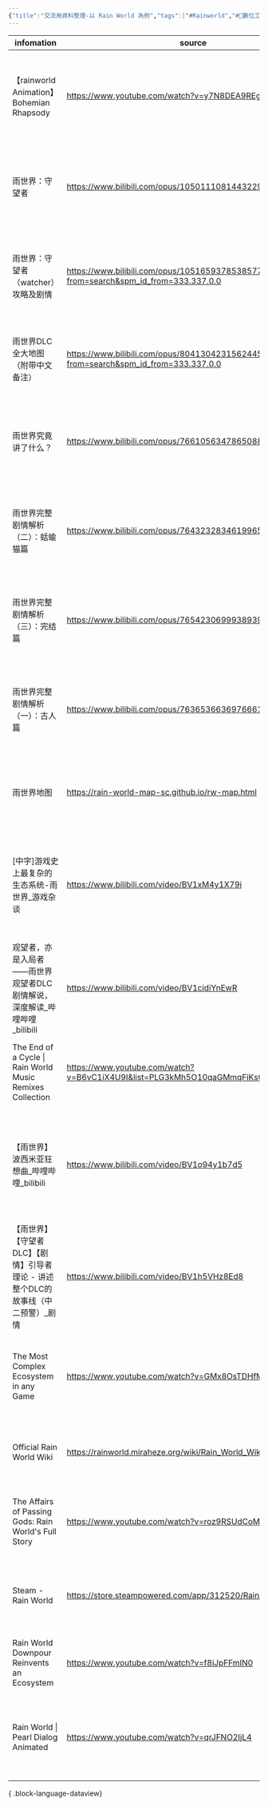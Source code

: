 ```yaml
---
{"title":"交流用資料整理-以 Rain World 為例","tags":["#Rainworld","#📝數位工具交流beta"],"status":"✅ Done","dg-publish":true,"permalink":"/社會報導工作隊@0606/交流用資料整理-以 Rain World 為例/","dgPassFrontmatter":true,"created":"2025-05-07T14:55:17.000+08:00","updated":"2025-05-07T15:57:05.000+08:00"}
---
```



| infomation                                                | source                                                                                | tag                                                                                                                                                        |
| --------------------------------------------------------- | ------------------------------------------------------------------------------------- | ---------------------------------------------------------------------------------------------------------------------------------------------------------- |
| 【rainworld Animation】Bohemian Rhapsody                    | https://www.youtube.com/watch?v=y7N8DEA9REg                                           | <ul><li>#clippings</li><li>#Rainworld</li><li>#🎵music</li><li>#🤪MEME</li><li>#Queen</li><li>#🎞️Video</li><li>#Youtube</li></ul>                         |
| 雨世界：守望者                                                   | https://www.bilibili.com/opus/1050111081443229704                                     | <ul><li>#clippings</li><li>#Rainworld</li><li>#🎮GBA</li><li>#✒️Review</li><li>#BiliBili</li><li>#✒️Article</li></ul>                                      |
| 雨世界：守望者（watcher）攻略及剧情                                     | https://www.bilibili.com/opus/1051659378538577972?from=search&spm_id_from=333.337.0.0 | <ul><li>#clippings</li><li>#Rainworld</li><li>#✒️Review</li><li>#🎮GBA</li><li>#✒️Article</li><li>#BiliBili</li></ul>                                      |
| 雨世界DLC全大地图（附带中文备注）                                        | https://www.bilibili.com/opus/804130423156244501?from=search&spm_id_from=333.337.0.0  | <ul><li>#clippings</li><li>#Rainworld</li><li>#📚Wiki</li><li>#BiliBili</li><li>#✒️Article</li></ul>                                                       |
| 雨世界究竟讲了什么？                                                | https://www.bilibili.com/opus/766105634786508848                                      | <ul><li>#clippings</li><li>#Rainworld</li><li>#✒️Review</li><li>#🎮GBA</li><li>#✒️Article</li><li>#BiliBili</li></ul>                                      |
| 雨世界完整剧情解析（二）：蛞蝓猫篇                                         | https://www.bilibili.com/opus/764323283461996552                                      | <ul><li>#clippings</li><li>#Rainworld</li><li>#✒️Review</li><li>#🎮GBA</li><li>#✒️Article</li><li>#BiliBili</li></ul>                                      |
| 雨世界完整剧情解析（三）：完结篇                                          | https://www.bilibili.com/opus/765423069993893954                                      | <ul><li>#clippings</li><li>#Rainworld</li><li>#✒️Review</li><li>#🎮GBA</li><li>#BiliBili</li><li>#✒️Article</li></ul>                                      |
| 雨世界完整剧情解析（一）：古人篇                                          | https://www.bilibili.com/opus/763653663697666132                                      | <ul><li>#clippings</li><li>#Rainworld</li><li>#✒️Review</li><li>#🎮GBA</li><li>#✒️Article</li><li>#BiliBili</li></ul>                                      |
| 雨世界地图                                                     | https://rain-world-map-sc.github.io/rw-map.html                                       | <ul><li>#clippings</li><li>#Rainworld</li><li>#🎮GBA</li><li>#📚Wiki</li><li>#Github</li></ul>                                                             |
| [中字]游戏史上最复杂的生态系统-雨世界_游戏杂谈                                 | https://www.bilibili.com/video/BV1xM4y1X79i                                           | <ul><li>#clippings</li><li>#Rainworld</li><li>#🎮GBA</li><li>#📑Translation</li><li>#✒️Review</li><li>#🎞️Video</li><li>#BiliBili</li></ul>                |
| 观望者，亦是入局者——雨世界观望者DLC剧情解说，深度解读_哔哩哔哩_bilibili               | https://www.bilibili.com/video/BV1cidiYnEwR                                           | <ul><li>#clippings</li><li>#Rainworld</li><li>#🎮GBA</li><li>#🎞️Video</li><li>#✒️Review</li><li>#BiliBili</li></ul>                                       |
| The End of a Cycle \| Rain World Music Remixes Collection | https://www.youtube.com/watch?v=B6vC1iX4U9I&list=PLG3kMh5O10qaGMmqFiKsCXedJXzAvZZTl   | <ul><li>#clippings</li><li>#Rainworld</li><li>#🎞️Video</li><li>#🤪MEME</li><li>#Youtube</li></ul>                                                         |
| 【雨世界】波西米亚狂想曲_哔哩哔哩_bilibili                                | https://www.bilibili.com/video/BV1o94y1b7d5                                           | <ul><li>#clippings</li><li>#Rainworld</li><li>#🤪MEME</li><li>#🎵music</li><li>#📑Translation</li><li>#Queen</li><li>#🎞️Video</li><li>#BiliBili</li></ul> |
| 【雨世界】【守望者DLC】【剧情】引导者理论 - 讲述整个DLC的故事线（中二预警）_剧情             | https://www.bilibili.com/video/BV1h5VHz8Ed8                                           | <ul><li>#clippings</li><li>#Rainworld</li><li>#✒️Review</li><li>#🎞️Video</li><li>#BiliBili</li></ul>                                                      |
| The Most Complex Ecosystem in any Game                    | https://www.youtube.com/watch?v=GMx8OsTDHfM                                           | <ul><li>#clippings</li><li>#Rainworld</li><li>#✒️Review</li><li>#🎞️Video</li><li>#🎮GBA</li><li>#Youtube</li></ul>                                        |
| Official Rain World Wiki                                  | https://rainworld.miraheze.org/wiki/Rain_World_Wiki                                   | <ul><li>#clippings</li><li>#Rainworld</li><li>#📚Wiki</li><li>#Wiki</li></ul>                                                                              |
| The Affairs of Passing Gods: Rain World's Full Story      | https://www.youtube.com/watch?v=roz9RSUdCoM                                           | <ul><li>#clippings</li><li>#Rainworld</li><li>#✒️Review</li><li>#🎞️Video</li><li>#Youtube</li></ul>                                                       |
| Steam - Rain World                                        | https://store.steampowered.com/app/312520/Rain_World/                                 | <ul><li>#clippings</li><li>#Rainworld</li><li>#🎮GBA</li><li>#Steam</li><li>#Website</li></ul>                                                             |
| Rain World Downpour Reinvents an Ecosystem                | https://www.youtube.com/watch?v=f8iJpFFmIN0                                           | <ul><li>#clippings</li><li>#Rainworld</li><li>#Youtube</li><li>#🎞️Video</li></ul>                                                                         |
| Rain World \| Pearl Dialog Animated                       | https://www.youtube.com/watch?v=qrJFNO2IjL4                                           | <ul><li>#clippings</li><li>#Rainworld</li><li>#🎞️Video</li><li>#🎮GBA</li><li>#🤪MEME</li><li>#Youtube</li></ul>                                          |

{ .block-language-dataview}

